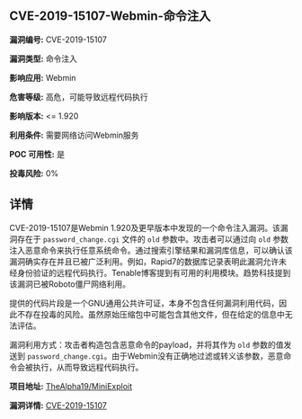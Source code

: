 ## CVE-2019-15107-Webmin-命令注入

**漏洞编号:** CVE-2019-15107

**漏洞类型:** 命令注入

**影响应用:** Webmin

**危害等级:** 高危，可能导致远程代码执行

**影响版本:** <= 1.920

**利用条件:** 需要网络访问Webmin服务

**POC 可用性:** 是

**投毒风险:** 0%

## 详情

CVE-2019-15107是Webmin 1.920及更早版本中发现的一个命令注入漏洞。该漏洞存在于 `password_change.cgi` 文件的 `old` 参数中。攻击者可以通过向 `old` 参数注入恶意命令来执行任意系统命令。通过搜索引擎结果和漏洞库信息，可以确认该漏洞确实存在并且已被广泛利用。例如，Rapid7的数据库记录表明此漏洞允许未经身份验证的远程代码执行。Tenable博客提到有可用的利用模块。趋势科技提到该漏洞已被Roboto僵尸网络利用。

提供的代码片段是一个GNU通用公共许可证，本身不包含任何漏洞利用代码，因此不存在投毒的风险。虽然原始压缩包中可能包含其他文件，但在给定的信息中无法评估。

漏洞利用方式：攻击者构造包含恶意命令的payload，并将其作为 `old` 参数的值发送到 `password_change.cgi`。由于Webmin没有正确地过滤或转义该参数，恶意命令会被执行，从而导致远程代码执行。

**项目地址:** [TheAlpha19/MiniExploit](https://github.com/TheAlpha19/MiniExploit)

**漏洞详情:** [CVE-2019-15107](https://nvd.nist.gov/vuln/detail/CVE-2019-15107)